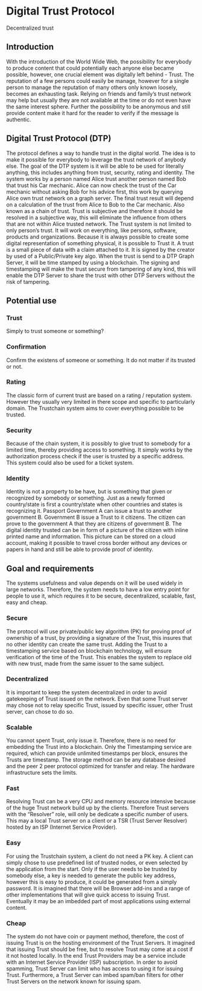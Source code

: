 # Digital Trust Protocol
Decentralized trust

## Introduction
With the introduction of the World Wide Web, the possibility for everybody to produce content that could potentially each anyone else became possible, however, one crucial element was digitally left behind - Trust. 
The reputation of a few persons could easily be manage, however for a single person to manage the reputation of many others only known loosely, becomes an exhausting task. Relying on friends and family’s trust network may help but usually they are not available at the time or do not even have the same interest sphere. Further the possibility to be anonymous and still provide content make it hard for the reader to verify if the message is authentic.

## Digital Trust Protocol (DTP)
The protocol defines a way to handle trust in the digital world. The idea is to make it possible for everybody to leverage the trust network of anybody else. The goal of the DTP system is it will be able to be used for literally anything, this includes anything from trust, security, rating and identity. 
The system works by a person named Alice trust another person named Bob that trust his Car mechanic. Alice can now check the trust of the Car mechanic without asking Bob for his advice first, this work by querying Alice own trust network on a graph server. The final trust result will depend on a calculation of the trust from Alice to Bob to the Car mechanic. Also known as a chain of trust. Trust is subjective and therefore it should be resolved in a subjective way, this will eliminate the influence from others that are not within Alice trusted network. 
The Trust system is not limited to only person’s trust. It will work on everything, like persons, software, products and organizations. Because it is always possible to create some digital representation of something physical, it is possible to Trust it. 
A trust is a small piece of data with a claim attached to it. It is signed by the creator by used of a Public/Private key algo. When the trust is send to a DTP Graph Server, it will be time stamped by using a blockchain. The signing and timestamping will make the trust secure from tampering of any kind, this will enable the DTP Server to share the trust with other DTP Servers without the risk of tampering.


## Potential use
### Trust
Simply to trust someone or something?

### Confirmation
Confirm the existens of someone or something. It do not matter if its trusted or not.

### Rating
The classic form of current trust are based on a rating / reputation system. However they usually very limited in there scope and specific to particularly domain. The Trustchain system aims to cover everything possible to be trusted.  

### Security
Because of the chain system, it is possibly to give trust to somebody for a limited time, thereby providing access to something. It simply works by the authorization process check if the user is trusted by a specific address. This system could also be used for a ticket system.

### Identity
Identity is not a property to be have, but is something that given or recognized by somebody or something.  Just as a newly formed country/state is first a country/state when other countries and states is recognizing it.
Passport
Government A can issue a trust to another government B. Government B issue a Trust to it citizens. The citizen can prove to the government A that they are citizens of government B. 
The digital identity trusted can be in form of a picture of the citizen with inline printed name and information.  This picture can be stored on a cloud account, making it possible to travel cross border without any devices or papers in hand and still be able to provide proof of identity.

## Goal and requirements
The systems usefulness and value depends on it will be used widely in large networks. Therefore, the system needs to have a low entry point for people to use it, which requires it to be secure, decentralized, scalable, fast, easy and cheap.

### Secure
The protocol will use private/public key algorithm (PK) for proving proof of ownership of a trust, by providing a signature of the Trust, this insures that no other identity can create the same trust. Adding the Trust to a timestamping service based on blockchain technology, will ensure verification of the time of the Trust. This enables the system to replace old with new trust, made from the same issuer to the same subject. 

### Decentralized
It is important to keep the system decentralized in order to avoid gatekeeping of Trust issued on the network. Even that some Trust server may chose not to relay specific Trust, issued by specific issuer, other Trust server, can chose to do so. 

### Scalable
You cannot spent Trust, only issue it. Therefore, there is no need for embedding the Trust into a blockchain. Only the Timestamping service are required, which can provide unlimited timestamps per block, ensures the Trusts are timestamp. The storage method can be any database desired and the peer 2 peer protocol optimized for transfer and relay. The hardware infrastructure sets the limits. 

### Fast
Resolving Trust can be a very CPU and memory resource intensive because of the huge Trust network build up by the clients. Therefore Trust servers with the “Resolver” role, will only be dedicate a specific number of users. This may a local Trust server on a client or a TSR (Trust Server Resolver) hosted by an ISP (Internet Service Provider). 

### Easy
For using the Trustchain system, a client do not need a PK key. A client can simply chose to use predefined list of trusted nodes, or even selected by the application from the start. Only if the user needs to be trusted by somebody else, a key is needed to generate the public key address, however this is easy to produce, it could be generated from a simply password. It is imagined that there will be Browser add-ins and a range of other implementations that will give quick access to issuing Trust. Eventually it may be an imbedded part of most applications using external content.

### Cheap
The system do not have coin or payment method, therefore, the cost of issuing Trust is on the hosting environment of the Trust Servers. It imagined that issuing Trust should be free, but to resolve Trust may come at a cost if it not hosted locally. In the end Trust Providers may be a service include with an Internet Service Provider (ISP) subscription.
In order to avoid spamming, Trust Server can limit who has access to using it for issuing Trust. Furthermore, a Trust Server can imbed spam/ban filters for other Trust Servers on the network known for issuing spam.
